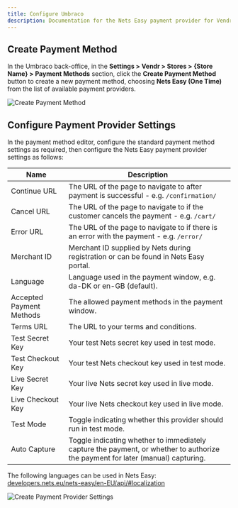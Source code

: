 ```yaml
---
title: Configure Umbraco
description: Documentation for the Nets Easy payment provider for Vendr, the eCommerce solution for Umbraco v8+
---
```


## Create Payment Method

In the Umbraco back-office, in the **Settings > Vendr > Stores > {Store Name} > Payment Methods** section, click the **Create Payment Method** button to create a new payment method, choosing **Nets Easy (One Time)** from the list of available payment providers.

![Create Payment Method](/media/screenshots/nets/umbraco_create_payment_method.png)

## Configure Payment Provider Settings

In the payment method editor, configure the standard payment method settings as required, then configure the Nets Easy payment provider settings as follows:

| Name | Description |
| ---- | ----------- |
| Continue URL | The URL of the page to navigate to after payment is successful - e.g. `/confirmation/` |
| Cancel URL | The URL of the page to navigate to if the customer cancels the payment - e.g. `/cart/` |
| Error URL | The URL of the page to navigate to if there is an error with the payment - e.g. `/error/` |
| Merchant ID | Merchant ID supplied by Nets during registration or can be found in Nets Easy portal. |
| Language | Language used in the payment window, e.g. da-DK or en-GB (default). |
| Accepted Payment Methods | The allowed payment methods in the payment window. |
| Terms URL | The URL to your terms and conditions. |
| Test Secret Key | Your test Nets secret key used in test mode. |
| Test Checkout Key | Your test Nets checkout key used in test mode.|
| Live Secret Key | Your live Nets secret key used in live mode. |
| Live Checkout Key | Your live Nets checkout key used in live mode. |
| Test Mode | Toggle indicating whether this provider should run in test mode. |
| Auto Capture | Toggle indicating whether to immediately capture the payment, or whether to authorize the payment for later (manual) capturing. |

The following languages can be used in Nets Easy:
[developers.nets.eu/nets-easy/en-EU/api/#localization](https://developers.nets.eu/nets-easy/en-EU/api/#localization)

![Create Payment Provider Settings](/media/screenshots/nets/umbraco_configure_nets-easy_settings.png)
